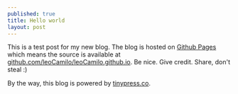 ```yaml
---
published: true
title: Hello world
layout: post
---
```

This is a test post for my new blog. The blog is hosted on [Github Pages](http://pages.github.com/) which means the source is available at [github.com/leoCamilo/leoCamilo.github.io](http://github.com/leoCamilo/leoCamilo.github.io). Be nice. Give credit. Share, don't steal :)

By the way, this blog is powered by [tinypress.co](https://tinypress.co).